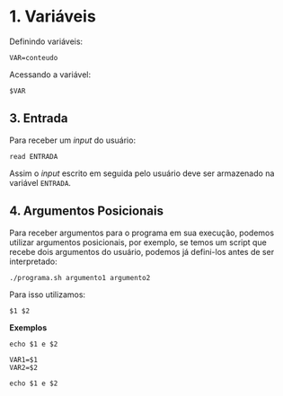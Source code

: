 # 1. Variáveis

Definindo variáveis:

```shellscript
VAR=conteudo
```

Acessando a variável:

```shellscript
$VAR
```

## 3. Entrada

Para receber um *input* do usuário:

```shellscript
read ENTRADA
```

Assim o *input* escrito em seguida pelo usuário deve ser armazenado na variável `ENTRADA`.

## 4. Argumentos Posicionais

Para receber argumentos para o programa em sua execução, podemos utilizar argumentos posicionais, por exemplo, se temos um script que recebe dois argumentos do usuário, podemos já defini-los antes de ser interpretado:

```shellscript
./programa.sh argumento1 argumento2
```

Para isso utilizamos:

```shellscript
$1 $2
```

**Exemplos**

```shellscript
echo $1 e $2
```

```shellscript
VAR1=$1
VAR2=$2

echo $1 e $2
```
